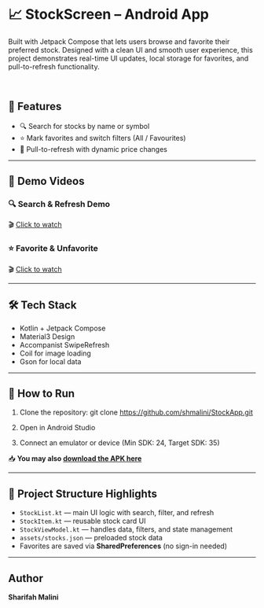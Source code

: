 # 📈 StockScreen – Android App

Built with Jetpack Compose that lets users browse and favorite their preferred stock. Designed with a clean UI and smooth user experience, this project demonstrates real-time UI updates, local storage for favorites, and pull-to-refresh functionality.

<br>

## 🌟 Features

- 🔍 Search for stocks by name or symbol  
- ⭐ Mark favorites and switch filters (All / Favourites)  
- 🔄 Pull-to-refresh with dynamic price changes  

---

## 📸 Demo Videos

### 🔍 Search & Refresh Demo  
🎬 [Click to watch](https://drive.google.com/file/d/1eBoWBN5sU_wkK85Tdz7xtiFdh0KAqfKu/view?usp=drive_link)

### ⭐ Favorite & Unfavorite  
🎬 [Click to watch](https://drive.google.com/file/d/1NGYepxS2R-XVvbWs50KCObuh9DDry-FD/view?usp=sharing)


---

## 🛠️ Tech Stack

- Kotlin + Jetpack Compose  
- Material3 Design  
- Accompanist SwipeRefresh  
- Coil for image loading  
- Gson for local data  

---

## 🚀 How to Run

1. Clone the repository:
git clone https://github.com/shmalini/StockApp.git

2. Open in Android Studio

3. Connect an emulator or device (Min SDK: 24, Target SDK: 35)

📥 **You may also [download the APK here](https://github.com/shmalini/StockApp/releases/download/v1.0-beta/Stock.apk)**  

---

## 📂 Project Structure Highlights

- `StockList.kt` — main UI logic with search, filter, and refresh  
- `StockItem.kt` — reusable stock card UI  
- `StockViewModel.kt` — handles data, filters, and state management  
- `assets/stocks.json` — preloaded stock data 
- Favorites are saved via **SharedPreferences** (no sign-in needed)

---

## Author
**Sharifah Malini**
